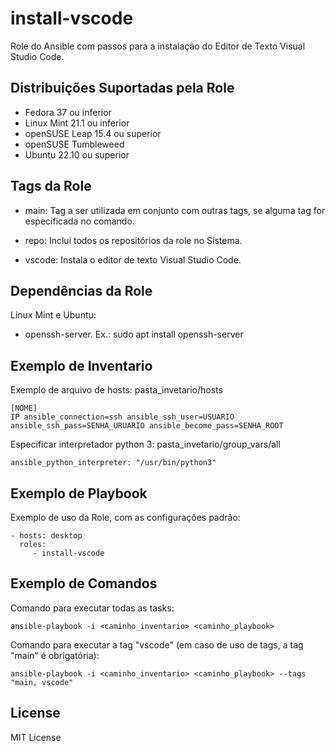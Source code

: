 install-vscode
=========

Role do Ansible com passos para a instalação do Editor de Texto Visual Studio Code.

Distribuições Suportadas pela Role
------------

- Fedora 37 ou inferior
- Linux Mint 21.1 ou inferior
- openSUSE Leap 15.4 ou superior
- openSUSE Tumbleweed
- Ubuntu 22.10 ou superior


Tags da Role 
--------------

- main: Tag a ser utilizada em conjunto com outras tags, se alguma tag for especificada no comando.
  
- repo: Inclui todos os repositórios da role no Sistema.
- vscode: Instala o editor de texto Visual Studio Code.


Dependências da Role 
--------------

Linux Mint e Ubuntu:

- openssh-server. Ex.: sudo apt install openssh-server


Exemplo de Inventario
----------------

Exemplo de arquivo de hosts: pasta_invetario/hosts

    [NOME]
    IP ansible_connection=ssh ansible_ssh_user=USUARIO ansible_ssh_pass=SENHA_URUARIO ansible_become_pass=SENHA_ROOT


Especificar interpretador python 3: pasta_invetario/group_vars/all

    ansible_python_interpreter: "/usr/bin/python3"


Exemplo de Playbook
----------------

Exemplo de uso da Role, com as configurações padrão:

    - hosts: desktop
      roles:
         - install-vscode


Exemplo de Comandos
----------------

Comando para executar todas as tasks:

    ansible-playbook -i <caminho_inventario> <caminho_playbook>

Comando para executar a tag "vscode" (em caso de uso de tags, a tag "main" é obrigatória):

    ansible-playbook -i <caminho_inventario> <caminho_playbook> --tags "main, vscode"


License
-------

MIT License